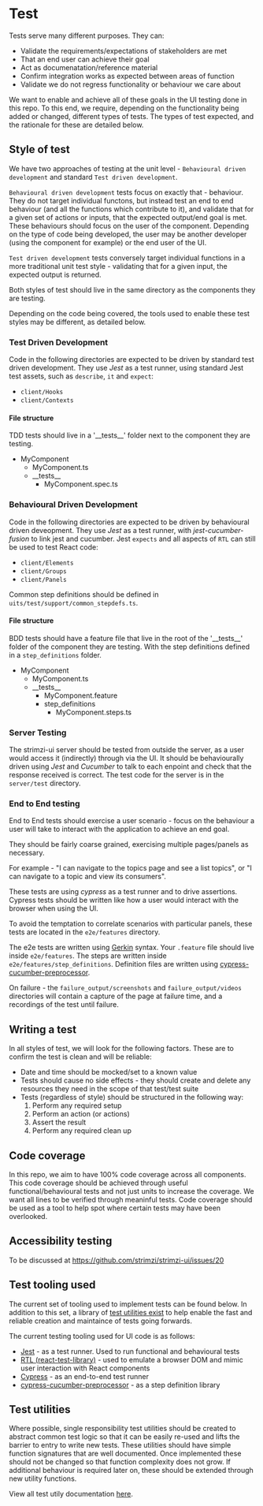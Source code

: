 # Test

Tests serve many different purposes. They can:

- Validate the requirements/expectations of stakeholders are met
- That an end user can achieve their goal
- Act as documenatation/reference material
- Confirm integration works as expected between areas of function
- Validate we do not regress functionality or behaviour we care about

We want to enable and achieve all of these goals in the UI testing done in this
repo. To this end, we require, depending on the functionality being added or
changed, different types of tests. The types of test expected, and the
rationale for these are detailed below.

## Style of test

We have two approaches of testing at the unit level - `Behavioural driven development`
and standard `Test driven development`.

`Behavioural driven development` tests focus on exactly that - behaviour. They
do not target individual functons, but instead test an end to end behaviour
(and all the functions which contribute to it), and validate that for a given
set of actions or inputs, that the expected output/end goal is met. These
behaviours should focus on the user of the component. Depending on the type of
code being developed, the user may be another developer (using the component
for example) or the end user of the UI.

`Test driven development` tests conversely target individual functions in a
more traditional unit test style - validating that for a given input, the
expected output is returned.

Both styles of test should live in the same directory as the components they
are testing.

Depending on the code being covered, the tools used to enable these test styles
may be different, as detailed below.

### Test Driven Development

Code in the following directories are expected to be driven by standard test
driven development. They use _Jest_ as a test runner, using standard Jest
test assets, such as `describe`, `it` and `expect`:

- `client/Hooks`
- `client/Contexts`

#### File structure

TDD tests should live in a '\_\_tests\_\_' folder next to the component they are testing.

- MyComponent
  - MyComponent.ts
  - \_\_tests\_\_
    - MyComponent.spec.ts

### Behavioural Driven Development

Code in the following directories are expected to be driven by behavioural
driven deveopment. They use _Jest_ as a test runner, with _jest-cucumber-fusion_
to link jest and cucumber. Jest `expects` and all aspects of `RTL` can still be
used to test React code:

- `client/Elements`
- `client/Groups`
- `client/Panels`

Common step definitions should be defined in `uits/test/support/common_stepdefs.ts`.

#### File structure

BDD tests should have a feature file that live in the root of the
'\_\_tests\_\_' folder of the component they are testing. With the step
definitions defined in a `step_definitions` folder.

- MyComponent
  - MyComponent.ts
  - \_\_tests\_\_
    - MyComponent.feature
    - step_definitions
      - MyComponent.steps.ts

### Server Testing

The strimzi-ui server should be tested from outside the server, as a user would
access it (indirectly) through via the UI. It should be behaviourally driven
using _Jest_ and _Cucumber_ to talk to each enpoint and check that the response
received is correct. The test code for the server is in the `server/test`
directory.

### End to End testing

End to End tests should exercise a user scenario - focus on the behaviour a
user will take to interact with the application to achieve an end goal.

They should be fairly coarse grained, exercising multiple pages/panels as
necessary.

For example - "I can navigate to the topics page and see a list topics", or "I
can navigate to a topic and view its consumers".

These tests are using _cypress_ as a test runner and to drive assertions.
Cypress tests should be written like how a user would interact with the browser
when using the UI.

To avoid the temptation to correlate scenarios with particular panels, these
tests are located in the `e2e/features` directory.

The e2e tests are written using [Gerkin](https://cucumber.io/docs/gherkin/reference)
syntax. Your `.feature` file should live inside `e2e/features`. The steps are
written inside `e2e/features/step_definitions`. Definition files are written using
[cypress-cucumber-preprocessor](https://github.com/TheBrainFamily/cypress-cucumber-preprocessor).

On failure - the `failure_output/screenshots` and `failure_output/videos`
directories will contain a capture of the page at failure time, and a
recordings of the test until failure.

## Writing a test

In all styles of test, we will look for the following factors. These are to
confirm the test is clean and will be reliable:

- Date and time should be mocked/set to a known value
- Tests should cause no side effects - they should create and delete any
  resources they need in the scope of that test/test suite
- Tests (regardless of style) should be structured in the following way:
  1. Perform any required setup
  2. Perform an action (or actions)
  3. Assert the result
  4. Perform any required clean up

## Code coverage

In this repo, we aim to have 100% code coverage across all components. This code
coverage should be achieved through useful functional/behavioural tests and
not just units to increase the coverage. We want all lines to be verified
through meaninful tests. Code coverage should be used as a tool to help spot
where certain tests may have been overlooked.

## Accessibility testing

To be discussed at https://github.com/strimzi/strimzi-ui/issues/20

## Test tooling used

The current set of tooling used to implement tests can be found below. In
addition to this set, a library of [test utilities exist](../src/TestUtils/README.md)
to help enable the fast and reliable creation and maintaince of tests going
forwards.

The current testing tooling used for UI code is as follows:

- [Jest](https://jestjs.io/) - as a test runner. Used to run functional and behavioural tests
- [RTL (react-test-library)](https://testing-library.com/docs/react-testing-library/intro) - used to emulate a browser DOM and mimic
  user interaction with React components
- [Cypress](https://www.cypress.io/) - as an end-to-end test runner
- [cypress-cucumber-preprocessor](https://github.com/TheBrainFamily/cypress-cucumber-preprocessor) - as a step definition library

## Test utilities

Where possible, single responsibility test utilities should be created
to abstract common test logic so that it can be easily re-used and lifts
the barrier to entry to write new tests. These utilities should have simple
function signatures that are well documented. Once implemented these should
not be changed so that function complexity does not grow. If additional behaviour
is required later on, these should be extended through new utility functions.

View all test utily documentation [here](../utils/test/README.md).
